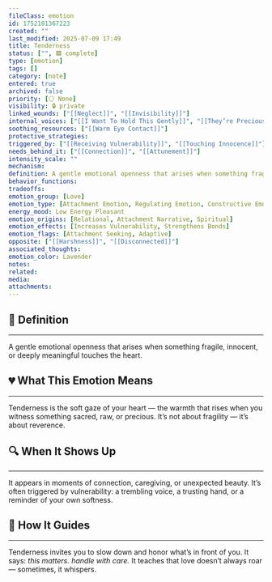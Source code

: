 ```yaml
---
fileClass: emotion
id: 1752101367223
created: ""
last_modified: 2025-07-09 17:49
title: Tenderness
status: ["", 🟩 complete]
type: [emotion]
tags: []
category: [note]
entered: true
archived: false
priority: [⚪ None]
visibility: 🔒 private
linked_wounds: ["[[Neglect]]", "[[Invisibility]]"]
internal_voices: ["[[I Want To Hold This Gently]]", "[[They’re Precious To Me]]"]
soothing_resources: ["[[Warm Eye Contact]]"]
protective_strategies: 
triggered_by: ["[[Receiving Vulnerability]]", "[[Touching Innocence]]"]
needs_behind_it: ["[[Connection]]", "[[Attunement]]"]
intensity_scale: ""
mechanism: 
definition: A gentle emotional openness that arises when something fragile, innocent, or deeply meaningful touches the heart.
behavior_functions: 
tradeoffs: 
emotion_group: [Love]
emotion_type: [Attachment Emotion, Regulating Emotion, Constructive Emotion]
energy_mood: Low Energy Pleasant
emotion_origins: [Relational, Attachment Narrative, Spiritual]
emotion_effects: [Increases Vulnerability, Strengthens Bonds]
emotion_flags: [Attachment Seeking, Adaptive]
opposite: ["[[Harshness]]", "[[Disconnected]]"]
associated_thoughts: 
emotion_color: Lavender
notes: 
related: 
media: 
attachments: 
---
```


## 🧾 Definition
---
A gentle emotional openness that arises when something fragile, innocent, or deeply meaningful touches the heart.

## 💔 What This Emotion Means
---
Tenderness is the soft gaze of your heart — the warmth that rises when you witness something sacred, raw, or precious.
It’s not about fragility — it’s about reverence.

## 🔍 When It Shows Up
---
It appears in moments of connection, caregiving, or unexpected beauty.
It’s often triggered by vulnerability: a trembling voice, a trusting hand, or a reminder of your own softness.

## 🧭 How It Guides
---
Tenderness invites you to slow down and honor what’s in front of you.
It says: *this matters. handle with care.*
It teaches that love doesn’t always roar — sometimes, it whispers.
